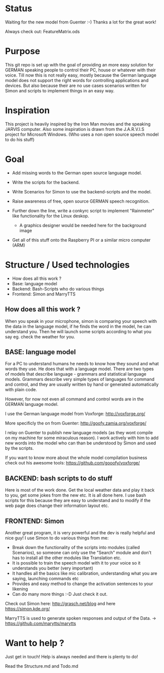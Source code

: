 Status
=======
Waiting for the new model from Guenter :-) Thanks a lot for the great work!

Always check out: FeatureMatrix.ods

Purpose
========
This git repo is set up with the goal of providing an more easy solution for GERMAN speaking people to control their PC, house or whatever with their voice.
Till now this is not really easy, mostly because the German language model does not support the right words for controlling applications and devices. But also because their are no use cases scenarios written for Simon and scripts to implement things in an easy way.

Inspiration
============
This project is heavily inspired by the Iron Man movies and the speaking JARVIS computer. Also some inspiration is drawn from the J.A.R.V.I.S project for Microsoft Windows. (Who uses a non open source speech model to do his stuff)

Goal
====
- Add missing words to the German open source language model.
- Write the scripts for the backend.
- Write Scenarios for Simon to use the backend-scripts and the model.
- Raise awareness of free, open source GERMAN speech recognition.

- Further down the line, write a conkyrc script to implement "Rainmeter" like functionality for the Linux deskop.
  - A graphics designer would be needed here for the background image
- Get all of this stuff onto the Raspberry PI or a similar micro computer (ARM)

Structure / Used technologies
=============================

- How does all this work ?
- Base: language model
- Backend: Bash-Scripts who do various things
- Frontend: Simon and MarryTTS

How does all this work ?
-------------------------
When you speak in your microphone, simon is comparing your speech with the data in the language model, if he finds the word in the model, he can understand you. Then he will launch some scripts according to what you say eg. check the weather for you.

BASE: language model
---------------------
For a PC to understand humans he needs to know how they sound and what words they use. He does that with a language model. 
There are two types of models that describe language - grammars and statistical language models. Grammars describe very simple types of languages for command and control, and they are usually written by hand or generated automatically with plain code. 

However, for now not even all command and control words are in the GERMAN language model.

I use the German language model from Voxforge: http://voxforge.org/

More specificly the on from Guenter: http://goofy.zamia.org/voxforge/

I relay on Guenter to publish new language models (as they wont compile on my machine for some miraculous reason).
I work actively with him to add new words into the model who can than be understood by Simon and used by the scripts.

If you want to know more about the whole model compilation business check out his awesome tools: https://github.com/gooofy/voxforge/

BACKEND: bash scripts to do stuff
----------------------------------
Here is most of the work done. Get the local weather data and play it back to you, get some jokes from the new etc.
It is all done here. I use bash scripts for this because they are easy to understand and to modify if the web page does change their information layout etc. 

FRONTEND: Simon
-----------------

Another great program, it is very powerful and the dev is really helpful and nice guy! I use Simon to do various things from me:

- Break down the functionality of the scripts into modules (called Scenarios), so someone can only use the "Search" module and don't has to install all the other modules like Translation etc.
- It is possible to train the speech model with it to your voice so it understands you better (very important)
- It handles all the basics like mic calibration, understanding what you are saying, launching commands etc
- Provides and easy method to change the activation sentences to your likening
- Can do many more things :-D Just check it out.

Check out Simon here: http://grasch.net/blog and here https://simon.kde.org/

MarryTTS is used to generate spoken responses and output of the Data. -> https://github.com/marytts/marytts

Want to help ?
==============

Just get in touch! Help is always needed and there is plenty to do!

Read the Structure.md and Todo.md



